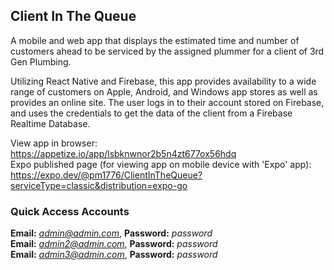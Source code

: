 ## Client In The Queue
A mobile and web app that displays the estimated time and number of customers ahead to be serviced by the assigned plummer for a client of 3rd Gen Plumbing.</br>

Utilizing React Native and Firebase, this app provides availability to a wide range of customers on Apple, Android, and Windows app stores as well as provides an online site. The user logs in to their account stored on Firebase, and uses the credentials to get the data of the client from a Firebase Realtime Database.

View app in browser: https://appetize.io/app/lsbknwnor2b5n4zt677ox56hdq</br>
Expo published page (for viewing app on mobile device with 'Expo' app): https://expo.dev/@pm1776/ClientInTheQueue?serviceType=classic&distribution=expo-go</br>

### Quick Access Accounts
<b>Email:</b> <i>admin@admin.com</i>, <b>Password:</b> <i>password</i></br>
<b>Email:</b> <i>admin2@admin.com</i>, <b>Password:</b> <i>password</i></br>
<b>Email:</b> <i>admin3@admin.com</i>, <b>Password:</b> <i>password</i></br>